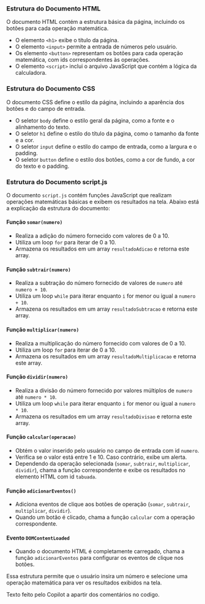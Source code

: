 ### Estrutura do Documento HTML 

O documento HTML contém a estrutura básica da página, incluindo os botões para cada operação matemática.

- O elemento `<h1>` exibe o título da página.
- O elemento `<input>` permite a entrada de números pelo usuário.
- Os elemento `<button>` representam os botões para cada operação matemática, com ids correspondentes às operações.
- O elemento `<script>` inclui o arquivo JavaScript que contém a lógica da calculadora.

### Estrutura do Documento CSS

O documento CSS define o estilo da página, incluindo a aparência dos botões e do campo de entrada.

- O seletor `body` define o estilo geral da página, como a fonte e o alinhamento do texto.
- O seletor `h1` define o estilo do título da página, como o tamanho da fonte e a cor.
- O seletor `input` define o estilo do campo de entrada, como a largura e o padding.
- O seletor `button` define o estilo dos botões, como a cor de fundo, a cor do texto e o padding.

### Estrutura do Documento script.js

O documento `script.js` contém funções JavaScript que realizam operações matemáticas básicas e exibem os resultados na tela. Abaixo está a explicação da estrutura do documento:

#### Função `somar(numero)`

- Realiza a adição do número fornecido com valores de 0 a 10.
- Utiliza um loop `for` para iterar de 0 a 10.
- Armazena os resultados em um array `resultadoAdicao` e retorna este array.

#### Função `subtrair(numero)`

- Realiza a subtração do número fornecido de valores de `numero` até `numero + 10`.
- Utiliza um loop `while` para iterar enquanto `i` for menor ou igual a `numero + 10`.
- Armazena os resultados em um array `resultadoSubtracao` e retorna este array.

#### Função `multiplicar(numero)`

- Realiza a multiplicação do número fornecido com valores de 0 a 10.
- Utiliza um loop `for` para iterar de 0 a 10.
- Armazena os resultados em um array `resultadoMultiplicacao` e retorna este array.

#### Função `dividir(numero)`

- Realiza a divisão do número fornecido por valores múltiplos de `numero` até `numero * 10`.
- Utiliza um loop `while` para iterar enquanto `i` for menor ou igual a `numero * 10`.
- Armazena os resultados em um array `resultadoDivisao` e retorna este array.

#### Função `calcular(operacao)`

- Obtém o valor inserido pelo usuário no campo de entrada com id `numero`.
- Verifica se o valor está entre 1 e 10. Caso contrário, exibe um alerta.
- Dependendo da operação selecionada (`somar`, `subtrair`, `multiplicar`, `dividir`), chama a função correspondente e exibe os resultados no elemento HTML com id `tabuada`.

#### Função `adicionarEventos()`

- Adiciona eventos de clique aos botões de operação (`somar`, `subtrair`, `multiplicar`, `dividir`).
- Quando um botão é clicado, chama a função `calcular` com a operação correspondente.

#### Evento `DOMContentLoaded`

- Quando o documento HTML é completamente carregado, chama a função `adicionarEventos` para configurar os eventos de clique nos botões.

Essa estrutura permite que o usuário insira um número e selecione uma operação matemática para ver os resultados exibidos na tela.

Texto feito pelo Copilot a apartir dos comentários no codigo.

